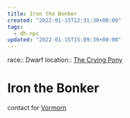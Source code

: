 ```yaml
---
title: Iron the Bonker
created: "2022-01-15T12:31:30+00:00"
tags:
  - dh-npc
updated: "2022-01-15T15:09:39+00:00"
---
```


race:: Dwarf
location:: [The Crying Pony](The%20Crying%20Pony.md)

# Iron the Bonker

contact for [Vormorn](Vormorn.md)

